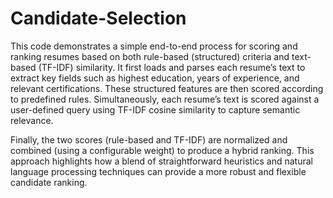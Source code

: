 # Candidate-Selection
This code demonstrates a simple end-to-end process for scoring and ranking resumes based on both rule-based (structured) criteria and text-based (TF-IDF) similarity. It first loads and parses each resume’s text to extract key fields such as highest education, years of experience, and relevant certifications. These structured features are then scored according to predefined rules. Simultaneously, each resume’s text is scored against a user-defined query using TF-IDF cosine similarity to capture semantic relevance.

Finally, the two scores (rule-based and TF-IDF) are normalized and combined (using a configurable weight) to produce a hybrid ranking. This approach highlights how a blend of straightforward heuristics and natural language processing techniques can provide a more robust and flexible candidate ranking.
